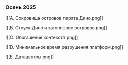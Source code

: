 ### Осень 2025

![[A. Сокровища островов пирата Дино.png]]

![[B. Отпуск Дино и затопление островов.png]]

![[C. Обогащение контекста.png]]

![[D. Минимальное время разрушения платформ.png]]

![[E. Датацентры.png]]


